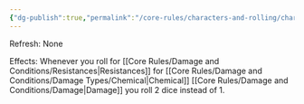 ```yaml
---
{"dg-publish":true,"permalink":"/core-rules/characters-and-rolling/character-sheet/skills-and-flaws/skill-list/vitality/rank-3/chemically-hardened/"}
---
```


Refresh: None

Effects:
Whenever you roll for [[Core Rules/Damage and Conditions/Resistances\|Resistances]] for [[Core Rules/Damage and Conditions/Damage Types/Chemical\|Chemical]] [[Core Rules/Damage and Conditions/Damage\|Damage]] you roll 2 dice instead of 1.